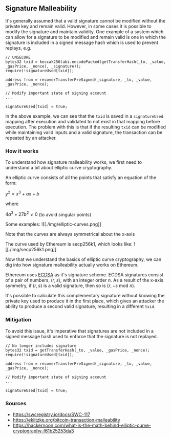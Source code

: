 ## Signature Malleability

It's generally assumed that a valid signature cannot be modified without the private key and remain valid. However, in some cases it is possible to modify the signature and maintain validity. One example of a system which can allow for a signature to be modified and remain valid is one in which the signature is included in a signed message hash which is used to prevent replays, e.g.

```
// UNSECURE
bytes32 txid = keccak256(abi.encodePacked(getTransferHash(_to, _value, _gasPrice, _nonce), _signature));
require(!signatureUsed[txid]);

address from = recoverTransferPreSigned(_signature, _to, _value, _gasPrice, _nonce);

// Modify important state of signing account
...

signatureUsed[txid] = true;
```

In the above example, we can see that the `txid` is saved in a `signatureUsed` mapping after execution and validated to not exist in that mapping before execution. The problem with this is that if the resulting `txid` can be modified while maintaining valid inputs and a valid signature, the transaction can be repeated by an attacker.

### How it works

To understand how signature malleability works, we first need to understand a bit about elliptic curve cryptography. 

An elliptic curve consists of all the points that satisfy an equation of the form:

$y^2 = x^3 + ax + b$

where

$4a^3 + 27b^2 \not= 0$ (to avoid singular points)

Some examples:
![[./img/elliptic-curves.png]]

Note that the curves are always symmetrical about the x-axis

The curve used by Ethereum is secp256k1, which looks like:
![[./img/secp256k1.png]]

Now that we understand the basics of elliptic curve cryptography, we can dig into how signature malleability actually works on Ethereum. 

Ethereum uses [ECDSA](https://en.wikipedia.org/wiki/Elliptic_Curve_Digital_Signature_Algorithm) as it's signature scheme. ECDSA signatures consist of a pair of numbers, $(r, s)$, with an integer order $n$. As a result of the x-axis symmetry, if $(r, s)$ is a valid signature, then so is $(r, -s$ mod $n)$. 

It's possible to calculate this complementary signature without knowing the private key used to produce it in the first place, which gives an attacker the ability to produce a second valid signature, resulting in a different `txid`.

### Mitigation

To avoid this issue, it's imperative that signatures are not included in a signed message hash used to enforce that the signature is not replayed.

```
// No longer includes signature
bytes32 txid = getTransferHash(_to, _value, _gasPrice, _nonce);
require(!signatureUsed[txid]);

address from = recoverTransferPreSigned(_signature, _to, _value, _gasPrice, _nonce);

// Modify important state of signing account
...

signatureUsed[txid] = true;
```

### Sources

- https://swcregistry.io/docs/SWC-117
- https://eklitzke.org/bitcoin-transaction-malleability
- https://hackernoon.com/what-is-the-math-behind-elliptic-curve-cryptography-f61b25253da3